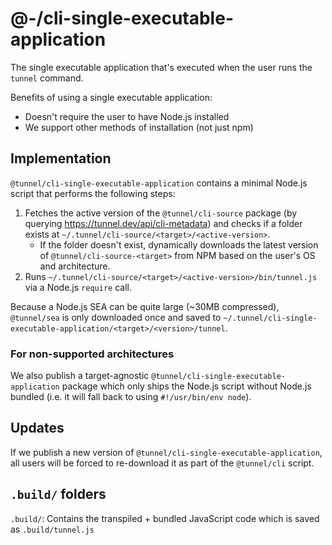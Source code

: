 # @-/cli-single-executable-application

The single executable application that's executed when the user runs the `tunnel` command.

Benefits of using a single executable application:

- Doesn't require the user to have Node.js installed
- We support other methods of installation (not just npm)

## Implementation

`@tunnel/cli-single-executable-application` contains a minimal Node.js script that performs the following steps:

1. Fetches the active version of the `@tunnel/cli-source` package (by querying <https://tunnel.dev/api/cli-metadata>) and checks if a folder exists at `~/.tunnel/cli-source/<target>/<active-version>`.
   - If the folder doesn't exist, dynamically downloads the latest version of `@tunnel/cli-source-<target>` from NPM based on the user's OS and architecture.
2. Runs `~/.tunnel/cli-source/<target>/<active-version>/bin/tunnel.js` via a Node.js `require` call.

Because a Node.js SEA can be quite large (~30MB compressed), `@tunnel/sea` is only downloaded once and saved to `~/.tunnel/cli-single-executable-application/<target>/<version>/tunnel`.

### For non-supported architectures

We also publish a target-agnostic `@tunnel/cli-single-executable-application` package which only ships the Node.js script without Node.js bundled (i.e. it will fall back to using `#!/usr/bin/env node`).

## Updates

If we publish a new version of `@tunnel/cli-single-executable-application`, all users will be forced to re-download it as part of the `@tunnel/cli` script.

## `.build/` folders

`.build/`: Contains the transpiled + bundled JavaScript code which is saved as `.build/tunnel.js`
